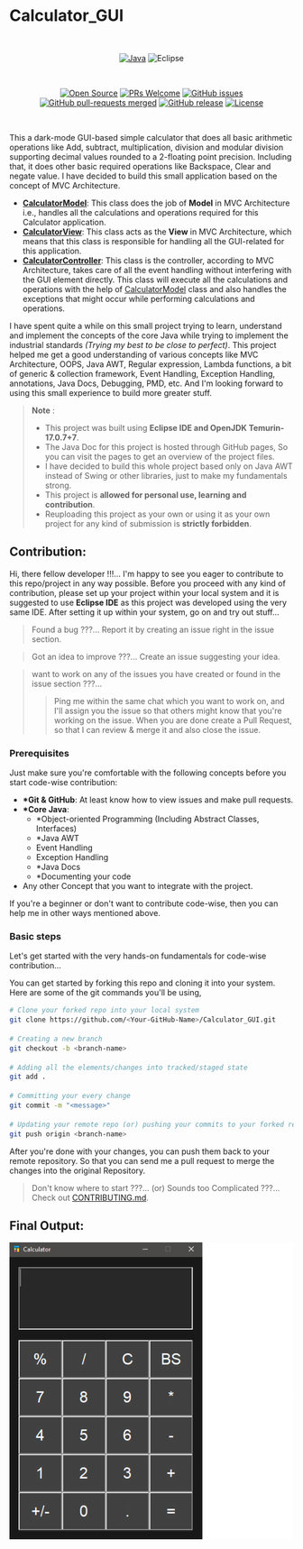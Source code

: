# Calculator_GUI <img src="https://github.com/iamwatchdogs/Calculator_GUI/actions/workflows/pages/pages-build-deployment/badge.svg" alt="" align="right">

<br>
<div align="center">

[![Java](https://img.shields.io/badge/java-%23ED8B00.svg?style=for-the-badge&logo=openjdk&logoColor=white)](https://github.com/iamwatchdogs?tab=repositories&q=&type=public&language=java&sort=)
![Eclipse](https://img.shields.io/badge/Eclipse-FE7A16.svg?style=for-the-badge&logo=Eclipse&logoColor=white)

<br>

[![Open Source](https://badges.frapsoft.com/os/v1/open-source.svg?v=103)](https://github.com/iamwatchdogs?tab=repositories&q=&type=public&language=&sort=)
[![PRs Welcome](https://img.shields.io/badge/PRs-welcome-brightgreen.svg?style=flat-square)](https://github.com/iamwatchdogs/Calculator_GUI/pulls)
[![GitHub issues](https://img.shields.io/github/issues/iamwatchdogs/Calculator_GUI.svg)](https://github.com/iamwatchdogs/Calculator_GUI/issues)
[![GitHub pull-requests merged](https://badgen.net/github/merged-prs/iamwatchdogs/Calculator_GUI)](https://github.com/iamwatchdogs/Calculator_GUI.js/pulls?q=is%3Amerged)
[![GitHub release](https://img.shields.io/github/release/iamwatchdogs/Calculator_GUI)](https://GitHub.com/iamwatchdogs/Calculator_GUI/releases/)
[![License](https://img.shields.io/badge/License-Apache_2.0-blue.svg)](https://opensource.org/licenses/Apache-2.0)

</div>
<br>

This a dark-mode GUI-based simple calculator that does all basic arithmetic operations like Add, subtract, multiplication, division and modular division supporting decimal values rounded to a 2-floating point precision. Including that, it does other basic required operations like Backspace, Clear and negate value. I have decided to build this small application based on the concept of MVC Architecture.

- [**CalculatorModel**](./src/calculator/CalculatorModel.java "Goto CalculatorModel.java"): This class does the job of **Model** in MVC Architecture i.e., handles all the calculations and operations required for this Calculator application.
- [**CalculatorView**](./src/calculator/CalculatorView.java "Goto CalculatorView.java"): This class acts as the **View** in MVC Architecture, which means that this class is responsible for handling all the GUI-related for this application.
- [**CalculatorController**](./src/calculator/CalculatorController.java "Goto CalculatorController.java"): This class is the controller, according to MVC Architecture, takes care of all the event handling without interfering with the GUI element directly. This class will execute all the calculations and operations with the help of [CalculatorModel](./src/calculator/CalculatorModel.java "Goto CalculatorModel.java") class and also handles the exceptions that might occur while performing calculations and operations.

I have spent quite a while on this small project trying to learn, understand and implement the concepts of the core Java while trying to implement the industrial standards _(Trying my best to be close to perfect)_. This project helped me get a good understanding of various concepts like MVC Architecture, OOPS, Java AWT, Regular expression, Lambda functions, a bit of generic & collection framework, Event Handling, Exception Handling, annotations, Java Docs, Debugging, PMD, etc. And I'm looking forward to using this small experience to build more greater stuff.

> **Note** :
>
> - This project was built using **Eclipse IDE and OpenJDK Temurin-17.0.7+7**.
> - The Java Doc for this project is hosted through GitHub pages, So you can visit the pages to get an overview of the project files.
> - I have decided to build this whole project based only on Java AWT instead of Swing or other libraries, just to make my fundamentals strong.
> - This project is **allowed for personal use, learning and contribution**.
> - Reuploading this project as your own or using it as your own project for any kind of submission is **strictly forbidden**.

## Contribution:

Hi, there fellow developer !!!... I'm happy to see you eager to contribute to this repo/project in any way possible. Before you proceed with any kind of contribution, please set up your project within your local system and it is suggested to use **Eclipse IDE** as this project was developed using the very same IDE. After setting it up within your system, go on and try out stuff...

> Found a bug ???... Report it by creating an issue right in the issue section.

> Got an idea to improve ???... Create an issue suggesting your idea.

> want to work on any of the issues you have created or found in the issue section ???...
>
> > Ping me within the same chat which you want to work on, and I'll assign you the issue so that others might know that you're working on the issue.
> > When you are done create a Pull Request, so that I can review & merge it and also close the issue.

### Prerequisites

Just make sure you're comfortable with the following concepts before you start code-wise contribution:

- **\*Git & GitHub**: At least know how to view issues and make pull requests.
- **\*Core Java**:
  - \*Object-oriented Programming (Including Abstract Classes, Interfaces)
  - \*Java AWT
  - Event Handling
  - Exception Handling
  - \*Java Docs
  - \*Documenting your code
- Any other Concept that you want to integrate with the project.

If you're a beginner or don't want to contribute code-wise, then you can help me in other ways mentioned above.

### Basic steps

Let's get started with the very hands-on fundamentals for code-wise contribution...

You can get started by forking this repo and cloning it into your system. Here are some of the git commands you'll be using,

```bash
# Clone your forked repo into your local system
git clone https://github.com/<Your-GitHub-Name>/Calculator_GUI.git

# Creating a new branch
git checkout -b <branch-name>

# Adding all the elements/changes into tracked/staged state
git add .

# Committing your every change
git commit -m "<message>"

# Updating your remote repo (or) pushing your commits to your forked repo
git push origin <branch-name>
```

After you're done with your changes, you can push them back to your remote repository. So that you can send me a pull request to merge the changes into the original Repository.

> Don't know where to start ???... (or) Sounds too Complicated ???... Check out [CONTRIBUTING.md](CONTRIBUTING.md "Let's go to CONTRIBUTING.md").

## Final Output:

<div align="center">

![Output](src/calculator/images/OP.png "Goto OP.png")

</div>
